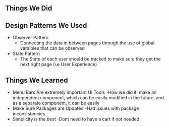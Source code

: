 ## Things We Did
## Design Patterns We Used
- Observer Pattern
  - Connecting the data in between pages through the use of global varaibles that can be observed
- State Pattern
  - The State of each user should be tracked to make sure they get the next right page (i.e User Experience) 

## Things We Learned
- Menu Bars Are extremely important UI Tools
  -How we did it: make an independent component, which can be easily modified in the future, and as a separate component, it can be easily
- Make Sure Packages are Updated
  -Had issues with package inconsistencies
- Simplicity is the best
  -Dont need to have a cart if not needed
